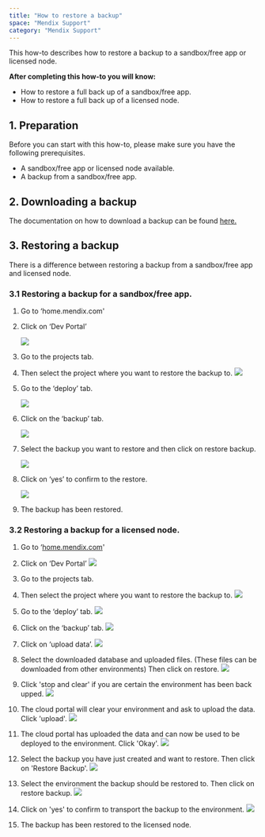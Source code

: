 ```yaml
---
title: "How to restore a backup"
space: "Mendix Support"
category: "Mendix Support"
---
```


This how-to describes how to restore a backup to a sandbox/free app or licensed node.

**After completing this how-to you will know:**

*   How to restore a full back up of a sandbox/free app.
*   How to restore a full back up of a licensed node.

## 1. Preparation

Before you can start with this how-to, please make sure you have the following prerequisites.

*   A sandbox/free app or licensed node available.
*   A backup from a sandbox/free app.

## 2\. Downloading a backup

The documentation on how to download a backup can be found [here.](how-to-download-a-backup)

## 3\. Restoring a backup

There is a difference between restoring a backup from a sandbox/free app and licensed node.

### 3.1 Restoring a backup for a sandbox/free app.

1.  Go to ‘home.mendix.com'

2.  Click on ‘Dev Portal’

    ![](attachments/20643872/21168129.png)
3.  Go to the projects tab.

4.  Then select the project where you want to restore the backup to.
    ![](attachments/20643872/21168130.png)

5.  Go to the ‘deploy’ tab.

    ![](attachments/20643872/21168131.png)
6.  Click on the ‘backup’ tab.

    ![](attachments/20643872/21168132.png)
7.  Select the backup you want to restore and then click on restore backup.

    ![](attachments/20643872/21168133.png)
8.  Click on ‘yes’ to confirm to the restore.

    ![](attachments/20643872/21168134.png)
9.  The backup has been restored.

### 3.2 Restoring a backup for a licensed node.

1.  Go to ‘[home.mendix.com](http://home.mendix.com)'
2.  Click on ‘Dev Portal’
    ![](attachments/20643872/21168129.png)
3.  Go to the projects tab.
4.  Then select the project where you want to restore the backup to.
    ![](attachments/20643872/21168130.png)
5.  Go to the ‘deploy’ tab.
    ![](attachments/20643872/21168131.png)
6.  Click on the ‘backup’ tab.
    ![](attachments/20643872/21168135.png)
7.  Click on ‘upload data’.
    ![](attachments/20643872/21168136.png)
8.  Select the downloaded database and uploaded files. (These files can be downloaded from other environments) Then click on restore.
    ![](attachments/20643872/21168137.png)
9.  Click 'stop and clear' if you are certain the environment has been back upped.
    ![](attachments/20643872/21168138.png)
10.  The cloud portal will clear your environment and ask to upload the data. Click 'upload'.
    ![](attachments/20643872/21168139.png)
11.  The cloud portal has uploaded the data and can now be used to be deployed to the environment. Click 'Okay'.
    ![](attachments/20643872/21168140.png)
12.  Select the backup you have just created and want to restore. Then click on 'Restore Backup'.
    ![](attachments/20643872/21168141.png)

13.  Select the environment the backup should be restored to. Then click on restore backup.
    ![](attachments/20643872/21168142.png)

14.  Click on 'yes' to confirm to transport the backup to the environment.
    ![](attachments/20643872/21168143.png)
15.  The backup has been restored to the licensed node.

